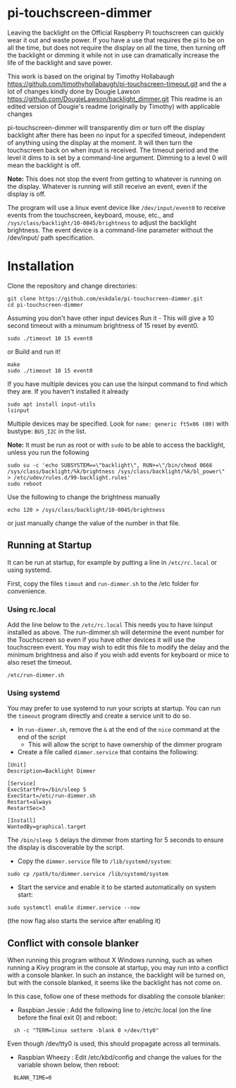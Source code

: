 # pi-touchscreen-dimmer
Leaving the backlight on the Official Raspberry Pi touchscreen can quickly wear it out and waste power.
If you have a use that requires the pi to be on all the time, but does not require the
display on all the time, then turning off the backlight or dimming it while not in use can dramatically
increase the life of the backlight and save power.

This work is based on the original by Timothy Hollabaugh https://github.com/timothyhollabaugh/pi-touchscreen-timeout.git and the a lot of changes kindly done by Dougie Lawson https://github.com/DougieLawson/backlight_dimmer.git This readme is an edited version of Dougie's readme (originally by Timothy) with applicable changes

pi-touchscreen-dimmer will transparently dim or turn off the display backlight after there
has been no input for a specifed timeout, independent of anything using the display
at the moment. It will then turn the touchscreen back on when input is received. The
timeout period and the level it dims to is set by a command-line argument.  Dimming to a level 0 will mean the backlight is off.

**Note:** This does not stop the event from getting to whatever is running on the
display. Whatever is running will still receive an event, even if the display
is off.

The program will use a linux event device like `/dev/input/event0` to receive events
from the touchscreen, keyboard, mouse, etc., and `/sys/class/backlight/10-0045/brightness`
to adjust the backlight brightness. The event device is a command-line parameter without the
/dev/input/ path specification.

# Installation

Clone the repository and change directories:
```
git clone https://github.com/eskdale/pi-touchscreen-dimmer.git
cd pi-touchscreen-dimmer
```
Assuming you don't have other input devices
Run it  - This will give a 10 second timeout with a minumum brightness of 15 reset by event0.
```
sudo ./timeout 10 15 event0
```

or Build and run it!
```
make
sudo ./timeout 10 15 event0
```

If you have multiple devices you can use the lsinput command to find which they are.  If you haven't installed it already

```
sudo apt install input-utils
lsinput

```

Multiple devices may be specified.
Look for `name: generic ft5x06 (00)` with bustype: `BUS_I2C` in the list.

**Note:** It must be run as root or with `sudo` to be able to access the backlight, unless you run the following
```
sudo su -c 'echo SUBSYSTEM==\"backlight\", RUN+=\"/bin/chmod 0666 /sys/class/backlight/%k/brightness /sys/class/backlight/%k/bl_power\" > /etc/udev/rules.d/99-backlight.rules'
sudo reboot
```

Use the following to change the brightness manually
```
echo 120 > /sys/class/backlight/10-0045/brightness
```
or just manually change the value of the number in that file.

## Running at Startup
It can be run at startup, for example by putting a line in
`/etc/rc.local` or using systemd.

First, copy the files `timout` and `run-dimmer.sh` to the /etc folder for convenience.

### Using rc.local

Add the line below to the `/etc/rc.local` This needs you to have lsinput installed as above.  The run-dimmer.sh will determine the event number for the Touchscreen so even if you have other devices it will use the touchscreen event.  You may wish to edit this file to modify the delay and the minimum brightness and also if you wish add events for keyboard or mice to also reset the timeout.

```
/etc/run-dimmer.sh
```

### Using systemd

You may prefer to use systemd to run your scripts at startup. You can run the `timeout` program directly and create a service unit to do so.

- In `run-dimmer.sh`, remove the `&` at the end of the `nice` command at the end of the script
  - This will allow the script to have ownership of the dimmer program
- Create a file called `dimmer.service` that contains the following:
```
[Unit]
Description=Backlight Dimmer

[Service]
ExecStartPre=/bin/sleep 5
ExecStart=/etc/run-dimmer.sh
Restart=always
RestartSec=3

[Install]
WantedBy=graphical.target
```
The `/bin/sleep 5` delays the dimmer from starting for 5 seconds to ensure the display is discoverable by the script.
- Copy the `dimmer.service` file to `/lib/systemd/system`:
```
sudo cp /path/to/dimmer.service /lib/systemd/system
```
- Start the service and enable it to be started automatically on system start:
```
sudo systemctl enable dimmer.service --now
```
(the now flag also starts the service after enabling it)


## Conflict with console blanker

When running this program without X Windows running, such as when running a Kivy
program in the console at startup, you may run into a conflict with a console
blanker.  In such an instance, the backlight will be turned on, but with the
console blanked, it seems like the backlight has not come on.

In this case, follow one of these methods for disabling the console blanker:
   * Raspbian Jessie :
     Add the following line to /etc/rc.local (on the line before the final exit 0)
     and reboot:
```
  sh -c "TERM=linux setterm -blank 0 >/dev/tty0"
```

   Even though /dev/tty0 is used, this should propagate across all terminals.

   * Raspbian Wheezy :
     Edit /etc/kbd/config and change the values for the variable shown below,
     then reboot:
```
  BLANK_TIME=0
```
